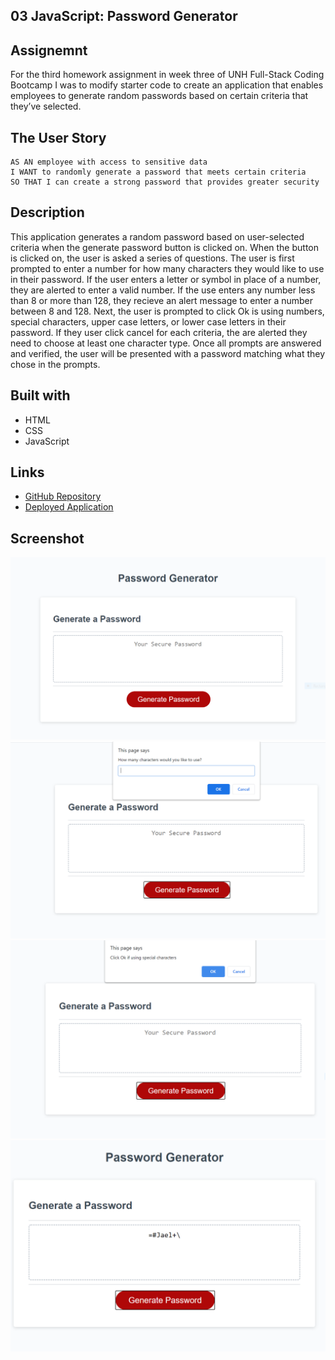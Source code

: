 ## 03 JavaScript: Password Generator

## Assignemnt

For the third homework assignment in week three of UNH Full-Stack Coding Bootcamp I was to modify starter code to create an application that enables employees to generate random passwords based on certain criteria that they’ve selected.

## The User Story

```
AS AN employee with access to sensitive data
I WANT to randomly generate a password that meets certain criteria
SO THAT I can create a strong password that provides greater security
```

## Description

This application generates a random password based on user-selected criteria when the generate password button is clicked on. When the button is clicked on, the user is asked a series of questions. The user is first prompted to enter a number for how many characters they would like to use in their password. If the user enters a letter or symbol in place of a number, they are alerted to enter a valid number. If the use enters any number less than 8 or more than 128, they recieve an alert message to enter a number between 8 and 128. Next, the user is prompted to click Ok is using numbers, special characters, upper case letters, or lower case letters in their password. If they user click cancel for each criteria, the are alerted they need to choose at least one character type. Once all prompts are answered and verified, the user will be presented with a password matching what they chose in the prompts. 

## Built with

* HTML
* CSS
* JavaScript

## Links

* [GitHub Repository](https://github.com/efagioli01/Password-Generator-code-refactor)
* [Deployed Application](https://efagioli01.github.io/Password-Generator-code-refactor/)


## Screenshot 
 ![screenshot](./assets/images/gen1.PNG)
 ![screenshot](./assets/images/gen2.PNG)
 ![screenshot](./assets/images/gen3.PNG)
 ![screenshot](./assets/images/gen4.PNG)

